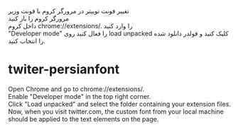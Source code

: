 تغییر فونت توییتر در مرورگر کروم با فونت وزیر<br>
مرورگر کروم را باز کنید <br>
داخل کروم  chrome://extensions/.  را وارد کنید<br>
"Developer mode" را فعال کنید
روی load unpacked کلیک کنید و فولدر دانلود شده را انتخاب کنید.
# twiter-persianfont
Open Chrome and go to chrome://extensions/. <br>
Enable "Developer mode" in the top right corner. <br>
Click "Load unpacked" and select the folder containing your extension files. <br>
Now, when you visit twitter.com, the custom font from your local machine should be applied to the text elements on the page. <br>

